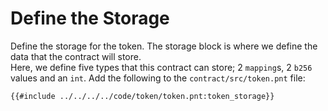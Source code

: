 # Define the Storage
Define the storage for the token.
The storage block is where we define the data that the contract will store. \
Here, we define five types that this contract can store; 2 `mapping`s, 2 `b256` values and an `int`. 
Add the following to the `contract/src/token.pnt` file:

```pint
{{#include ../../../../code/token/token.pnt:token_storage}}
```
